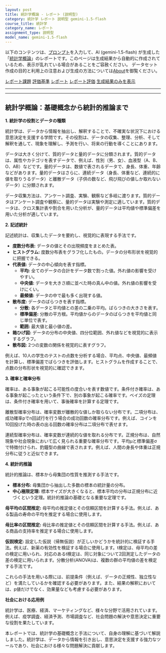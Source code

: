 ```yaml
---
layout: post
title: 統計学概論 - レポート (説明型)
category: 統計学 レポート 説明型 gemini-1.5-flash
course_title: 統計学
category_name: レポート
assignment_type: 説明型
model_name: gemini-1.5-flash
---
```


以下のコンテンツは、[プロンプト](https://github.com/takedatoshiyuki/synthetic_assignments/tree/main/generated/統計学/gemini-1.5-flash/prompt_レポート-説明型.md)を入力して、AI (gemini-1.5-flash) が生成した「[統計学概論](/contents/統計学/)」のレポートです。このページは生成結果から自動的に作成されているため、表示が乱れている場合があることをご容赦ください。
データセット作成の目的と利用上の注意および生成の方法については[About](/About)を御覧ください。

[レポート課題](../レポート課題-説明型)
[評価基準](../評価基準-説明型)
[レポート](../レポート-説明型)
[レポート評価](../レポート評価-説明型)
[生成結果のみを表示](https://github.com/takedatoshiyuki/synthetic_assignments/tree/main/generated/統計学/gemini-1.5-flash/レポート-説明型.md)
  

***
***
  
## 統計学概論：基礎概念から統計的推論まで

**1. 統計学の役割とデータの種類**

統計学は、データから情報を抽出し、解釈することで、不確実な状況下における意思決定を支援する学問です。その役割は、データの収集、整理、分析、そして解釈を通して、現象を理解し、予測を行い、将来の行動を導くことにあります。

データは大きく分けて、質的データと量的データに分類されます。質的データは、属性やカテゴリを表すデータで、例えば、性別（男、女）、血液型（A、B、O、AB）などです。量的データは、数値で表されるデータで、身長、体重、年齢などがあります。量的データはさらに、連続データ（身長、体重など、連続的に値を取りうるデータ）と離散データ（子供の数など、飛び飛びの値しか取れないデータ）に分類されます。

データ収集方法は、アンケート調査、実験、観察など多岐に渡ります。質的データはアンケート調査や観察に、量的データは実験や測定に適しています。質的データは、クロス集計表や割合を用いた分析が、量的データは平均値や標準偏差を用いた分析が適しています。


**2. 記述統計**

記述統計は、収集したデータを要約し、視覚的に表現する手法です。

* **度数分布表:** データの値とその出現頻度をまとめた表。
* **ヒストグラム:** 度数分布表をグラフ化したもの。データの分布形状を視覚的に把握できる。
* **代表値:** データの中心傾向を表す指標。
    * **平均:** 全てのデータの合計をデータ数で割った値。外れ値の影響を受けやすい。
    * **中央値:** データを大きさ順に並べた時の真ん中の値。外れ値の影響を受けにくい。
    * **最頻値:** データの中で最も多く出現する値。
* **散布度:** データのばらつきを表す指標。
    * **分散:** 各データと平均値との差の二乗の平均。ばらつきの大きさを表す。
    * **標準偏差:** 分散の平方根。平均値からのデータのばらつきを平均値と同じ単位で表す。
    * **範囲:** 最大値と最小値の差。
* **箱ひげ図:** データの分布の中央値、四分位範囲、外れ値などを視覚的に表示するグラフ。
* **散布図:** 2つの変数の関係を視覚的に表すグラフ。


例えば、10人の学生のテストの点数を分析する場合、平均点、中央値、最頻値を計算し、標準偏差でばらつきを評価します。ヒストグラムを作成することで、点数の分布形状を視覚的に確認できます。


**3. 確率と確率分布**

確率は、ある事象が起こる可能性の度合いを表す数値です。条件付き確率は、ある事象が起こったという条件下で、別の事象が起こる確率です。ベイズの定理は、条件付き確率を用いて、事後確率を計算する定理です。

離散型確率分布は、確率変数が離散的な値しか取らない分布です。二項分布は、成功確率pでn回試行を行う場合の成功回数の確率分布です。例えば、コインを10回投げた時の表の出る回数の確率分布は二項分布で表せます。

連続型確率分布は、確率変数が連続的な値を取れる分布です。正規分布は、自然現象や社会現象において広く見られる重要な確率分布です。平均μと標準偏差σで特徴付けられ、釣鐘型の曲線で表されます。例えば、人間の身長や体重は正規分布に従うと近似できます。


**4. 統計的推論**

統計的推論は、標本から母集団の性質を推測する手法です。

* **標本分布:** 母集団から抽出した多数の標本の統計量の分布。
* **中心極限定理:** 標本サイズが大きくなると、標本平均の分布は正規分布に近づくという定理。統計的推論の基礎となる重要な定理です。

**母平均の区間推定:** 母平均の推定値とその信頼区間を計算する手法。例えば、ある製品の寿命の平均を推定する場合に使用します。

**母比率の区間推定:** 母比率の推定値とその信頼区間を計算する手法。例えば、ある商品の支持率を推定する場合に使用します。

**仮説検定:** 設定した仮説（帰無仮説）が正しいかどうかを統計的に検証する手法。例えば、新薬の有効性を検証する場合に使用します。t検定は、母平均の差の検定に用いられ、対応のあるt検定は、同じ対象について2回測定したデータの差の検定に用いられます。分散分析(ANOVA)は、複数の群の平均値の差を検定する手法です。


これらの手法を用いる際には、前提条件（例えば、データの正規性、独立性など）を満たしているかを確認する必要があります。また、結果の解釈においては、p値だけでなく、効果量なども考慮する必要があります。


**社会における応用例**

統計学は、医療、経済、マーケティングなど、様々な分野で活用されています。例えば、疫学調査、経済予測、市場調査など、社会問題の解決や意思決定に重要な役割を果たしています。


本レポートでは、統計学の基礎概念と手法について、自身の理解に基づいて解説しました。統計学は、データから情報を引き出し、意思決定を支援する強力なツールであり、社会における様々な問題解決に貢献します。
